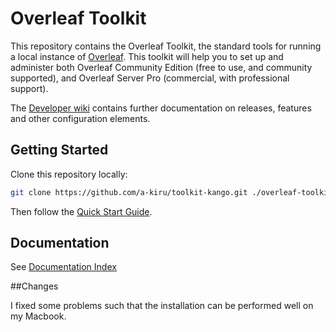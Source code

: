 # Overleaf Toolkit

This repository contains the Overleaf Toolkit, the standard tools for running a local
instance of [Overleaf](https://overleaf.com). This toolkit will help you to set up and administer both Overleaf Community Edition (free to use, and community supported), and Overleaf Server Pro (commercial, with professional support).

The [Developer wiki](https://github.com/overleaf/overleaf/wiki) contains further documentation on releases, features and other configuration elements.


## Getting Started

Clone this repository locally:

``` sh
git clone https://github.com/a-kiru/toolkit-kango.git ./overleaf-toolkit
```

Then follow the [Quick Start Guide](./doc/quick-start-guide.md).


## Documentation

See [Documentation Index](./doc/README.md)

##Changes

I fixed some problems such that the installation can be performed well on my Macbook.
